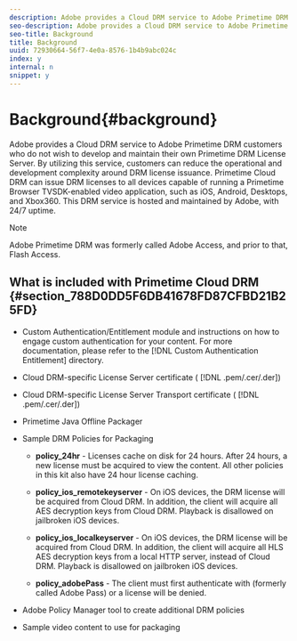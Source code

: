 ```yaml
---
description: Adobe provides a Cloud DRM service to Adobe Primetime DRM customers who do not wish to develop and maintain their own Primetime DRM License Server. By utilizing this service, customers can reduce the operational and development complexity around DRM license issuance. Primetime Cloud DRM can issue DRM licenses to all devices capable of running a Primetime Browser TVSDK-enabled video application, such as iOS, Android, Desktops, and Xbox360. This DRM service is hosted and maintained by Adobe, with 24/7 uptime.
seo-description: Adobe provides a Cloud DRM service to Adobe Primetime DRM customers who do not wish to develop and maintain their own Primetime DRM License Server. By utilizing this service, customers can reduce the operational and development complexity around DRM license issuance. Primetime Cloud DRM can issue DRM licenses to all devices capable of running a Primetime Browser TVSDK-enabled video application, such as iOS, Android, Desktops, and Xbox360. This DRM service is hosted and maintained by Adobe, with 24/7 uptime.
seo-title: Background
title: Background
uuid: 72930664-56f7-4e0a-8576-1b4b9abc024c
index: y
internal: n
snippet: y
---
```


# Background{#background}

Adobe provides a Cloud DRM service to Adobe Primetime DRM customers who do not wish to develop and maintain their own Primetime DRM License Server. By utilizing this service, customers can reduce the operational and development complexity around DRM license issuance. Primetime Cloud DRM can issue DRM licenses to all devices capable of running a Primetime Browser TVSDK-enabled video application, such as iOS, Android, Desktops, and Xbox360. This DRM service is hosted and maintained by Adobe, with 24/7 uptime.

>[!NOTE]
>
>Adobe Primetime DRM was formerly called Adobe Access, and prior to that, Flash Access.

## What is included with Primetime Cloud DRM {#section_788D0DD5F6DB41678FD87CFBD21B25FD}

* Custom Authentication/Entitlement module and instructions on how to engage custom authentication for your content. For more documentation, please refer to the [!DNL Custom Authentication Entitlement] directory. 
* Cloud DRM-specific License Server certificate ( [!DNL .pem/.cer/.der]) 

* Cloud DRM-specific License Server Transport certificate ( [!DNL .pem/.cer/.der]) 

* Primetime Java Offline Packager 
* Sample DRM Policies for Packaging

    * **policy_24hr** - Licenses cache on disk for 24 hours. After 24 hours, a new license must be acquired to view the content. All other policies in this kit also have 24 hour license caching. 
    * **policy_ios_remotekeyserver** - On iOS devices, the DRM license will be acquired from  Cloud DRM. In addition, the client will acquire all AES decryption keys from Cloud DRM. Playback is disallowed on jailbroken iOS devices. 
    
    * **policy_ios_localkeyserver** - On iOS devices, the DRM license will be acquired from  Cloud DRM. In addition, the client will acquire all HLS AES decryption keys from a local HTTP server, instead of  Cloud DRM. Playback is disallowed on jailbroken iOS devices. 
    
    * **policy_adobePass** - The client must first authenticate with  (formerly called Adobe Pass) or a license will be denied.

* Adobe Policy Manager tool to create additional DRM policies 
* Sample video content to use for packaging

